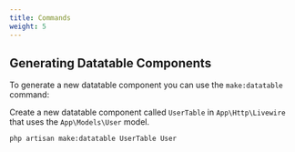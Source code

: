 ```yaml
---
title: Commands
weight: 5
---
```


## Generating Datatable Components

To generate a new datatable component you can use the `make:datatable` command:

Create a new datatable component called `UserTable` in `App\Http\Livewire` that uses the `App\Models\User` model.

```bash
php artisan make:datatable UserTable User
```
